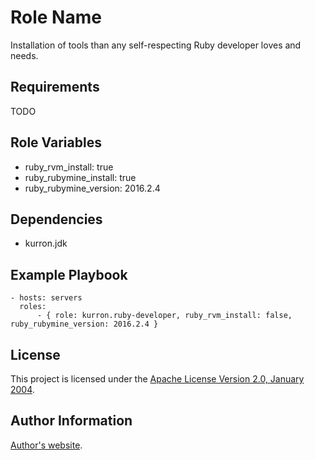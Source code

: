 Role Name
=========

Installation of tools than any self-respecting Ruby developer loves and needs.

Requirements
------------

TODO

Role Variables
--------------

* ruby_rvm_install: true
* ruby_rubymine_install: true
* ruby_rubymine_version: 2016.2.4

Dependencies
------------

* kurron.jdk

Example Playbook
----------------

```
- hosts: servers
  roles:
      - { role: kurron.ruby-developer, ruby_rvm_install: false, ruby_rubymine_version: 2016.2.4 }
```

License
-------

This project is licensed under the [Apache License Version 2.0, January 2004](http://www.apache.org/licenses/).

Author Information
------------------

[Author's website](http://jvmguy.com/).
